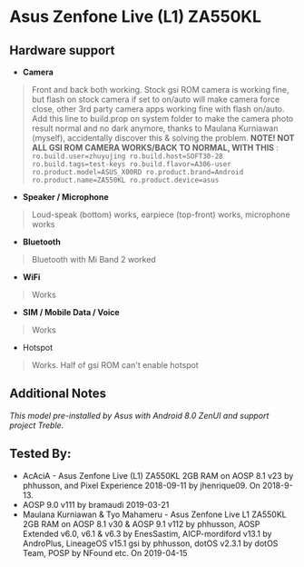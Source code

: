 # **Asus Zenfone Live (L1) ZA550KL**
##  **Hardware support**
* **Camera**
> Front and back both working. Stock gsi ROM camera is working fine, but flash on stock camera if set to on/auto will make camera force close, other 3rd party camera apps working fine with flash on/auto. Add this line to build.prop on system folder to make the camera photo result normal and no dark anymore, thanks to Maulana Kurniawan (myself), accidentally discover this & solving the problem. **NOTE! NOT ALL GSI ROM CAMERA WORKS/BACK TO NORMAL, WITH THIS** : 
`ro.build.user=zhuyujing ro.build.host=SOFT30-28 ro.build.tags=test-keys ro.build.flavor=A306-user ro.product.model=ASUS_X00RD ro.product.brand=Android ro.product.name=ZA550KL ro.product.device=asus`
* **Speaker / Microphone**
> Loud-speak (bottom) works, earpiece (top-front) works, microphone works
* **Bluetooth**
> Bluetooth with Mi Band 2 worked
* **WiFi**
> Works
* **SIM / Mobile Data / Voice**
> Works
* Hotspot
> Works. Half of gsi ROM can't enable hotspot
## **Additional Notes**
_This model pre-installed by Asus with Android 8.0 ZenUI and support project Treble._
## **Tested By**:
* AcAciA - Asus Zenfone Live (L1) ZA550KL 2GB RAM on AOSP 8.1 v23 by phhusson, and Pixel Experience 2018-09-11 by jhenrique09. On 2018-9-13.
* AOSP 9.0 v111 by bramaudi 2019-03-21
* Maulana Kurniawan & Tyo Mahameru - Asus Zenfone Live L1 ZA550KL 2GB RAM on AOSP 8.1 v30 & AOSP 9.1 v112 by phhusson, AOSP Extended v6.0, v6.1 & v6.3 by EnesSastim, AICP-mordiford v13.1 by AndroPlus, LineageOS v15.1 gsi by phhusson, dotOS v2.3.1 by dotOS Team, POSP by NFound etc. On 2019-04-15